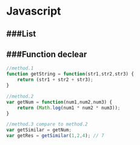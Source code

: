 # Javascript

<script type="text/javascript" src="../js/general.js"></script>

###List
---



###Function declear
---

```javascript
//method.1
function getString = function(str1,str2,str3) {
	return (str1 + str2 + str3);
}

//method.2
var getNum = function(num1,num2,num3) {
	return (Math.log(num1 * num2 * num3));
}

//method.3 compare to method.2
var getSimilar = getNum;
var getRes = getSimilar(1,2,4);	// 7
```

